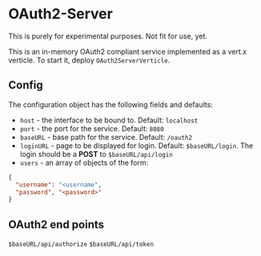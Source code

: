 # OAuth2-Server

This is purely for experimental purposes. Not fit for use, yet.

This is an in-memory OAuth2 compliant service implemented as a vert.x verticle.
To start it, deploy `OAuth2ServerVerticle`.

## Config
The configuration object has the following fields and defaults:

* `host` - the interface to be bound to. Default: `localhost`
* `port` - the port for the service. Default: `8080`
* `baseURL` - base path for the service. Default: `/oauth2`
* `loginURL` - page to be displayed for login. Default: `$baseURL/login`. The login should be a **POST** to `$baseURL/api/login` 
* `users` - an array of objects of the form: 

```json
{ 
  "username": "<username", 
  "password", "<password>" 
}
```

## OAuth2 end points

`$baseURL/api/authorize`
`$baseURL/api/token`